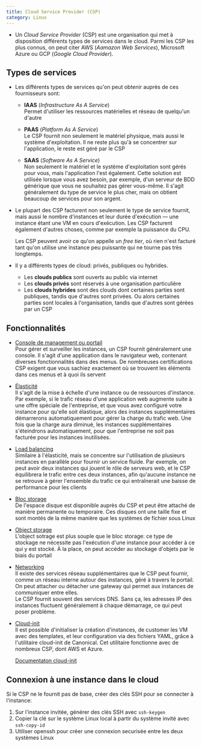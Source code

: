 ```yaml
---
title: Cloud Service Provider (CSP)
category: Linux
---
```


* Un *Cloud Service Provider* (CSP) est une organisation qui met à disposition différents types de services dans le cloud. Parmi les CSP les plus connus, on peut citer AWS (*Aamazon Web Services*), Microsoft Azure ou GCP (*Google Cloud Provider*).

## Types de services

* Les différents types de services qu'on peut obtenir auprès de ces fournisseurs sont:

  - **IAAS** (*Infrastructure As A Service*)  
    Permet d'utiliser les ressources matérielles et réseau de quelqu'un d'autre

  - **PAAS** (*Platform As A Service*)  
    Le CSP fournit non seulement le matériel physique, mais aussi le système d'exploitation. Il ne reste plus qu'à se concentrer sur l'application, le reste est géré par le CSP

  - **SAAS** (*Software As A Service*)  
    Non seulement le matériel et le système d'exploitation sont gérés pour vous, mais l'application l'est également. Cette solution est utilisée lorsque vous avez besoin, par exemple, d'un serveur de BDD générique que vous ne souhaitez pas gérer vous-même. Il s'agit généralement du type de service le plus cher, mais on obtient beaucoup de services pour son argent.

* Le plupart des CSP facturent non seulement le type de service fournit, mais aussi le nombre d'instances et leur durée d'exécution — une instance étant une VM en cours d'exécution. Les CSP facturent également d'autres choses, comme par exemple la puissance du CPU.

    Les CSP peuvent avoir ce qu'on appelle un *free tier*, où rien n'est facturé tant qu'on utilise une instance peu puissante qui ne tourne pas très longtemps.

* Il y a différents types de cloud: privés, publiques ou hybrides.

  - Les **clouds publics** sont ouverts au public via internet
  - Les **clouds privés** sont réservés à une organisation particulière
  - Les **clouds hybrides** sont des clouds dont certaines parties sont publiques, tandis que d'autres sont privées. Ou alors certaines parties sont locales à l'organisation, tandis que d'autres sont gérées par un CSP

## Fonctionnalités

* <ins>Console de management ou portail</ins>  
  Pour gérer et surveiller les instances, un CSP fournit généralement une console. Il s'agit d'une application dans le navigateur web, contenant diverses fonctionnalités dans des menus. De nombreuses certifications CSP exigent que vous sachiez exactement où se trouvent les éléments dans ces menus et à quoi ils servent

* <ins>Élasticité</ins>  
  Il s'agit de la mise à échelle d'une instance ou de ressources d'instance. Par exemple, si le trafic réseau d'une application web augmente suite à une offre spéciale de l'entreprise, et que vous avez configuré votre instance pour qu'elle soit élastique, alors des instances supplémentaires démarrerons automatiquement pour gérer la charge du trafic web. Une fois que la charge aura diminué, les instances supplémentaires s'éteindrons automatiquement, pour que l'entreprise ne soit pas facturée pour les instances inutilisées.

* <ins>Load balancing</ins>  
  Similaire à l'élasticité, mais se concentre sur l'utilisation de plusieurs instances en parallèle pour fournir un service fluide. Par exemple, on peut avoir deux instances qui jouent le rôle de serveurs web, et le CSP équilibrera le trafic entre ces deux instances, afin qu'aucune instance ne se retrouve à gérer l'ensemble du trafic ce qui entraînerait une baisse de performance pour les clients

* <ins>Bloc storage</ins>  
  De l'espace disque est disponible auprès du CSP et peut être attaché de manière permanente ou temporaire. Ces disques ont une taille fixe et sont montés de la même manière que les systèmes de fichier sous Linux

* <ins>Object storage</ins>  
  L'object sotrage est plus souple que le bloc storage: ce type de stockage ne nécessite pas l'exécution d'une instance pour accéder à ce qui y est stocké. À la place, on peut accéder au stockage d'objets par le biais du portail

* <ins>Networking</ins>  
  Il existe des services réseau supplémentaires que le CSP peut fournir, comme un réseau interne autour des instances, géré à travers le portail. On peut attacher ou détacher une gateway qui permet aux instances de communiquer entre elles.  
  Le CSP fournit souvent des services DNS. Sans ça, les adresses IP des instances fluctuent généralement à chaque démarrage, ce qui peut poser problème.

* <ins>Cloud-init</ins>  
  Il est possible d'initialiser la création d'instances, de customer les VM avec des templates, et leur configuration via des fichiers YAML, grâce à l'utilitaire cloud-init de Canonical. Cet utilitaire fonctionne avec de nombreux CSP, dont AWS et Azure.

  [Documentaton cloud-init](https://cloudinit.readthedocs.io/en/latest/)

## Connexion à une instance dans le cloud

Si le CSP ne le fournit pas de base, créer des clés SSH pour se connecter à l'instance:

1. Sur l'instance invitée, générer des clés SSH avec `ssh-keygen`
2. Copier la clé sur le système Linux local à partir du système invité avec `ssh-copy-id`
3. Utiliser openssh pour créer une connexion securisée entre les deux systèmes Linux